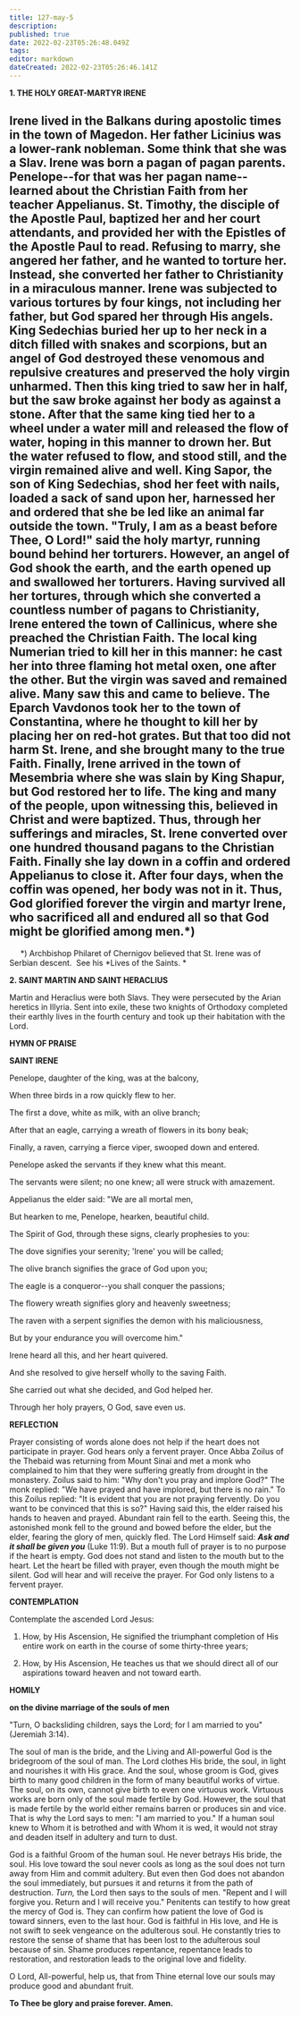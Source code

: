```yaml
---
title: 127-may-5
description: 
published: true
date: 2022-02-23T05:26:48.049Z
tags: 
editor: markdown
dateCreated: 2022-02-23T05:26:46.141Z
---
```



**1. THE HOLY GREAT-MARTYR IRENE**

Irene lived in the Balkans during apostolic times in the town of Magedon. Her father Licinius was a lower-rank nobleman. Some think that she was a Slav. Irene was born a pagan of pagan parents. Penelope--for that was her pagan name--learned about the Christian Faith from her teacher Appelianus. St. Timothy, the disciple of the Apostle Paul, baptized her and her court attendants, and provided her with the Epistles of the Apostle Paul to read. Refusing to marry, she angered her father, and he wanted to torture her. Instead, she converted her father to Christianity in a miraculous manner. Irene was subjected to various tortures by four kings, not including her father, but God spared her through His angels. King Sedechias buried her up to her neck in a ditch filled with snakes and scorpions, but an angel of God destroyed these venomous and repulsive creatures and preserved the holy virgin unharmed. Then this king tried to saw her in half, but the saw broke against her body as against a stone. After that the same king tied her to a wheel under a water mill and released the flow of water, hoping in this manner to drown her. But the water refused to flow, and stood still, and the virgin remained alive and well. King Sapor, the son of King Sedechias, shod her feet with nails, loaded a sack of sand upon her, harnessed her and ordered that she be led like an animal far outside the town. "Truly, I am as a beast before Thee, O Lord!" said the holy martyr, running bound behind her torturers. However, an angel of God shook the earth, and the earth opened up and swallowed her torturers. Having survived all her tortures, through which she converted a countless number of pagans to Christianity, Irene entered the town of Callinicus, where she preached the Christian Faith. The local king Numerian tried to kill her in this manner: he cast her into three flaming hot metal oxen, one after the other. But the virgin was saved and remained alive. Many saw this and came to believe. The Eparch Vavdonos took her to the town of Constantina, where he thought to kill her by placing her on red-hot grates. But that too did not harm St. Irene, and she brought many to the true Faith. Finally, Irene arrived in the town of Mesembria where she was slain by King Shapur, but God restored her to life. The king and many of the people, upon witnessing this, believed in Christ and were baptized. Thus, through her sufferings and miracles, St. Irene converted over one hundred thousand pagans to the Christian Faith. Finally she lay down in a coffin and ordered Appelianus to close it. After four days, when the coffin was opened, her body was not in it. Thus, God glorified forever the virgin and martyr Irene, who sacrificed all and endured all so that God might be glorified among men.*)
--------------------
     *) Archbishop Philaret of Chernigov believed that St. Irene was of Serbian descent.  See his *Lives of the Saints.
* 

**2. SAINT MARTIN AND SAINT HERACLIUS**

Martin and Heraclius were both Slavs. They were persecuted by the Arian heretics in Illyria. Sent into exile, these two knights of Orthodoxy completed their earthly lives in the fourth century and took up their habitation with the Lord.



**HYMN OF PRAISE**

**SAINT IRENE**

Penelope, daughter of the king, was at the balcony,

When three birds in a row quickly flew to her.

The first a dove, white as milk, with an olive branch;

After that an eagle, carrying a wreath of flowers in its bony beak;

Finally, a raven, carrying a fierce viper, swooped down and entered.

Penelope asked the servants if they knew what this meant.

The servants were silent; no one knew; all were struck with amazement.

Appelianus the elder said: "We are all mortal men,

But hearken to me, Penelope, hearken, beautiful child.

The Spirit of God, through these signs, clearly prophesies to you:

The dove signifies your serenity; 'Irene' you will be called;

The olive branch signifies the grace of God upon you;

The eagle is a conqueror--you shall conquer the passions;

The flowery wreath signifies glory and heavenly sweetness;

The raven with a serpent signifies the demon with his maliciousness,

But by your endurance you will overcome him."

Irene heard all this, and her heart quivered.

And she resolved to give herself wholly to the saving Faith.

She carried out what she decided, and God helped her.

Through her holy prayers, O God, save even us.



**REFLECTION**

Prayer consisting of words alone does not help if the heart does not participate in prayer. God hears only a fervent prayer. Once Abba Zoilus of the Thebaid was returning from Mount Sinai and met a monk who complained to him that they were suffering greatly from drought in the monastery. Zoilus said to him: "Why don't you pray and implore God?" The monk replied: "We have prayed and have implored, but there is no rain." To this Zoilus replied: "It is evident that you are not praying fervently. Do you want to be convinced that this is so?" Having said this, the elder raised his hands to heaven and prayed. Abundant rain fell to the earth. Seeing this, the astonished monk fell to the ground and bowed before the elder, but the elder, fearing the glory of men, quickly fled. The Lord Himself said: ***Ask and it shall be given you*** (Luke 11:9). But a mouth full of prayer is to no purpose if the heart is empty. God does not stand and listen to the mouth but to the heart. Let the heart be filled with prayer, even though the mouth might be silent. God will hear and will receive the prayer. For God only listens to a fervent prayer.

**CONTEMPLATION**

Contemplate the ascended Lord Jesus:

1.  How, by His Ascension, He signified the triumphant completion of His entire work on earth in the course of some thirty-three years;

1.  How, by His Ascension, He teaches us that we should direct all of our aspirations toward heaven and not toward earth.



**HOMILY**

**on the divine marriage of the souls of men**

"Turn, O backsliding children, says the Lord; for I am married to you" (Jeremiah 3:14).

The soul of man is the bride, and the Living and All-powerful God is the bridegroom of the soul of man. The Lord clothes His bride, the soul, in light and nourishes it with His grace. And the soul, whose groom is God, gives birth to many good children in the form of many beautiful works of virtue. The soul, on its own, cannot give birth to even one virtuous work. Virtuous works are born only of the soul made fertile by God. However, the soul that is made fertile by the world either remains barren or produces sin and vice. That is why the Lord says to men: "I am married to you." If a human soul knew to Whom it is betrothed and with Whom it is wed, it would not stray and deaden itself in adultery and turn to dust.

God is a faithful Groom of the human soul. He never betrays His bride, the soul. His love toward the soul never cools as long as the soul does not turn away from Him and commit adultery. But even then God does not abandon the soul immediately, but pursues it and returns it from the path of destruction. *Turn,* the Lord then says to the souls of men. "Repent and I will forgive you. Return and I will receive you." Penitents can testify to how great the mercy of God is. They can confirm how patient the love of God is toward sinners, even to the last hour. God is faithful in His love, and He is not swift to seek vengeance on the adulterous soul. He constantly tries to restore the sense of shame that has been lost to the adulterous soul because of sin. Shame produces repentance, repentance leads to restoration, and restoration leads to the original love and fidelity.

O Lord, All-powerful, help us, that from Thine eternal love our souls may produce good and abundant fruit.

**To Thee be glory and praise forever. Amen.** 

